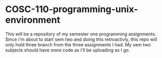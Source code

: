 # COSC-110-programming-unix-environment
This will be a repository of my semester one programming assignments. Since i'm about to start sem two and doing this retroactivly, this repo will only hold three branch from the three assignments I had. My sem two subjects should have more code as i'll be uploading as I go.
